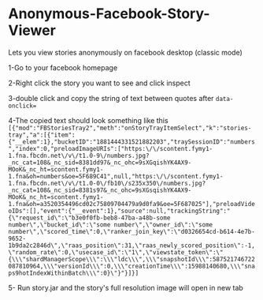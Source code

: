 # Anonymous-Facebook-Story-Viewer

Lets you view stories anonymously on facebook desktop (classic mode)

1-Go to your facebook homepage

2-Right click the story you want to see and click inspect

3-double click and copy the string of text between quotes after `data-onclick=` 

4-The copied text should look something like this `[{"mod":"FBStoriesTray2","meth":"onStoryTrayItemSelect","k":"stories-tray","a":[{"item":{"__elem":1},"bucketID":"1881444331521882203","traySessionID":"numbers","index":0,"preloadImageURIs":["https:\/\/scontent.fymy1-1.fna.fbcdn.net\/v\/t1.0-9\/numbers.jpg?_nc_cat=108&_nc_sid=8381dd97&_nc_ohc=9sXGqishYK4AX9-MOoK&_nc_ht=scontent.fymy1-1.fna&oh=numbers&oe=5F689C41",null,"https:\/\/scontent.fymy1-1.fna.fbcdn.net\/v\/t1.0-0\/fb10\/s235x350\/numbers.jpg?_nc_cat=108&_nc_sid=8381s97&_nc_ohc=9sXGsqishYK4AX9-MOoK&_nc_ht=scontent.fymy1-1.fna&oh=a3520354496cd02c75809704479a9d0fa9&oe=5F687025"],"preloadVideoIDs":[],"event":{"__event":1},"source":null,"trackingString":"{\"request_id\":\"b3e0f0fb-beb8-47ba-a48b-some number\",\"bucket_id\":\"some number\",\"owner_id\":\"some number\",\"scored_time\":0,\"ranker_join_key\":\"d0326654cd-b614-4e7b-9652-1b9da2c2846d\",\"raas_position\":31,\"raas_newly_scored_position\":-1,\"random_rate\":0,\"usecase_id\":\"1\",\"viewstate_token\":\"{\\\"shardManagerScope\\\":\\\"ldc\\\",\\\"snapshotId\\\":587521746722087810964,\\\"versionId\\\":0,\\\"creationTime\\\":15988140680,\\\"snaps9hotIndexWithinBatch\\\":0}\"}"}]}]`

5- Run story.jar and the story's full resolution image will open in new tab

